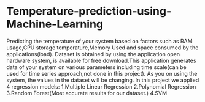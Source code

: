 # Temperature-prediction-using-Machine-Learning
Predicting the temperature of your system based on factors such as RAM usage,CPU storage temperature,Memory Used and space consumed by the applications(load).
Dataset is obtained by using the application open hardware system, is available for free download.This application generates data of your system on various parameters including time scale(can be used for time series approach,not done in this project). As you on using the system, the values in the dataset will be changing.
In this project we applied 4 regression models:
  1.Multiple Linear Regression
  2.Polynomial Regression
  3.Random Forest(Most accurate results for our dataset.)
  4.SVM
